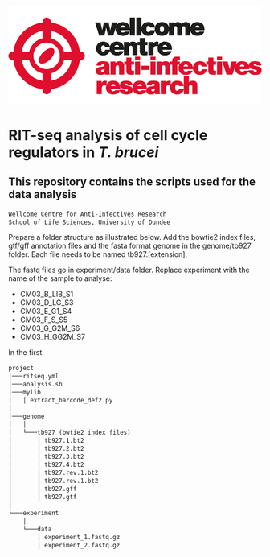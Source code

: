 ![title](wcar.png)
# RIT-seq analysis of cell cycle regulators in _T. brucei_  
## This repository contains the scripts used for the data analysis

    Wellcome Centre for Anti-Infectives Research
    School of Life Sciences, University of Dundee

Prepare a folder structure as illustrated below. 
Add the bowtie2 index files, gtf/gff annotation files and the fasta format genome in the genome/tb927 folder. 
Each file needs to be named tb927.[extension].

The fastq files go in experiment/data folder. Replace experiment with the name of the sample to analyse:
- CM03_B_LIB_S1
- CM03_D_LG_S3
- CM03_E_G1_S4
- CM03_F_S_S5
- CM03_G_G2M_S6
- CM03_H_GG2M_S7

In the first 

```
project
│───ritseq.yml
│───analysis.sh
│───mylib
│   │ extract_barcode_def2.py
│
│───genome
│   │   
│   └───tb927 (bwtie2 index files)
│	    │ tb927.1.bt2
│	    │ tb927.2.bt2
│	    │ tb927.3.bt2
│	    │ tb927.4.bt2
│	    │ tb927.rev.1.bt2
│	    │ tb927.rev.1.bt2
│	    │ tb927.gff
│	    │ tb927.gtf
│
└───experiment
    │   
    └───data
        │ experiment_1.fastq.gz
        │ experiment_2.fastq.gz

```
